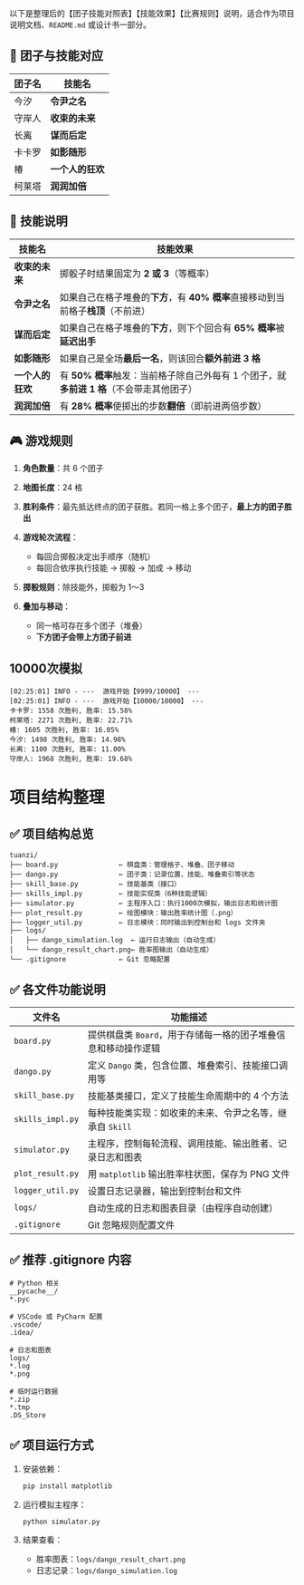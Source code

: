 以下是整理后的【团子技能对照表】【技能效果】【比赛规则】说明，适合作为项目说明文档、`README.md` 或设计书一部分。



## 🧋 团子与技能对应

| 团子名 | 技能名        |
| - | - |
| 今汐  | **令尹之名**   |
| 守岸人 | **收束的未来**  |
| 长离  | **谋而后定**   |
| 卡卡罗 | **如影随形**   |
| 椿   | **一个人的狂欢** |
| 柯莱塔 | **润润加倍**   |



## 🧠 技能说明

| 技能名        | 技能效果                                                   |
| - | - |
| **收束的未来**  | 掷骰子时结果固定为 **2 或 3**（等概率）                               |
| **令尹之名**   | 如果自己在格子堆叠的**下方**，有 **40% 概率**直接移动到当前格子**栈顶**（不前进）      |
| **谋而后定**   | 如果自己在格子堆叠的**下方**，则下个回合有 **65% 概率**被**延迟出手**            |
| **如影随形**   | 如果自己是全场**最后一名**，则该回合**额外前进 3 格**                       |
| **一个人的狂欢** | 有 **50% 概率**触发：当前格子除自己外每有 1 个团子，就**多前进 1 格**（不会带走其他团子） |
| **润润加倍**   | 有 **28% 概率**使掷出的步数**翻倍**（即前进两倍步数）                      |



## 🎮 游戏规则

1. **角色数量**：共 6 个团子
2. **地图长度**：24 格
3. **胜利条件**：最先抵达终点的团子获胜。若同一格上多个团子，**最上方的团子胜出**
4. **游戏轮次流程**：

   * 每回合掷骰决定出手顺序（随机）
   * 每回合依序执行技能 → 掷骰 → 加成 → 移动
5. **掷骰规则**：除技能外，掷骰为 1～3
6. **叠加与移动**：

   * 同一格可存在多个团子（堆叠）
   * **下方团子会带上方团子前进**

## 10000次模拟

```log
[02:25:01] INFO - ---  游戏开始【9999/10000】 ---
[02:25:01] INFO - ---  游戏开始【10000/10000】 ---
卡卡罗: 1558 次胜利, 胜率: 15.58%
柯莱塔: 2271 次胜利, 胜率: 22.71%
椿: 1605 次胜利, 胜率: 16.05%
今汐: 1498 次胜利, 胜率: 14.98%
长离: 1100 次胜利, 胜率: 11.00%
守岸人: 1968 次胜利, 胜率: 19.68%
```


# 项目结构整理

## ✅ 项目结构总览

```
tuanzi/
├── board.py               ← 棋盘类：管理格子、堆叠、团子移动
├── dango.py               ← 团子类：记录位置、技能、堆叠索引等状态
├── skill_base.py          ← 技能基类（接口）
├── skills_impl.py         ← 技能实现类（6种技能逻辑）
├── simulator.py           ← 主程序入口：执行1000次模拟，输出日志和统计图
├── plot_result.py         ← 绘图模块：输出胜率统计图（.png）
├── logger_util.py         ← 日志模块：同时输出到控制台和 logs 文件夹
├── logs/
│   ├── dango_simulation.log  ← 运行日志输出（自动生成）
│   └── dango_result_chart.png← 胜率图输出（自动生成）
└── .gitignore             ← Git 忽略配置
```



## ✅ 各文件功能说明

| 文件名              | 功能描述                                |
| - | -- |
| `board.py`       | 提供棋盘类 `Board`，用于存储每一格的团子堆叠信息和移动操作逻辑 |
| `dango.py`       | 定义 `Dango` 类，包含位置、堆叠索引、技能接口调用等      |
| `skill_base.py`  | 技能基类接口，定义了技能生命周期中的 4 个方法            |
| `skills_impl.py` | 每种技能类实现：如收束的未来、令尹之名等，继承自 `Skill`    |
| `simulator.py`   | 主程序，控制每轮流程、调用技能、输出胜者、记录日志和图表        |
| `plot_result.py` | 用 `matplotlib` 输出胜率柱状图，保存为 PNG 文件   |
| `logger_util.py` | 设置日志记录器，输出到控制台和文件                   |
| `logs/`          | 自动生成的日志和图表目录（由程序自动创建）               |
| `.gitignore`     | Git 忽略规则配置文件                        |



## ✅ 推荐 .gitignore 内容

```gitignore
# Python 相关
__pycache__/
*.pyc

# VSCode 或 PyCharm 配置
.vscode/
.idea/

# 日志和图表
logs/
*.log
*.png

# 临时运行数据
*.zip
*.tmp
.DS_Store
```



## ✅ 项目运行方式

1. 安装依赖：

   ```bash
   pip install matplotlib
   ```

2. 运行模拟主程序：

   ```bash
   python simulator.py
   ```

3. 结果查看：

   * 胜率图表：`logs/dango_result_chart.png`
   * 日志记录：`logs/dango_simulation.log`

